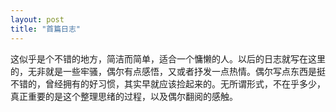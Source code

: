 ```yaml
---
layout: post
title: "首篇日志"
---
```


这似乎是个不错的地方，简洁而简单，适合一个慵懒的人。以后的日志就写在这里的，无非就是一些牢骚，偶尔有点感悟，又或者抒发一点热情。偶尔写点东西是挺不错的，曾经拥有的好习惯，其实早就应该捡起来的。无所谓形式，不在乎多少，真正重要的是这个整理思绪的过程，以及偶尔翻阅的感触。
